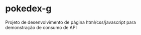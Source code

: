 # pokedex-g
Projeto de desenvolvimento de página html/css/javascript para demonstração de consumo de API
